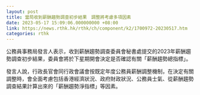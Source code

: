 ```yaml
---
layout: post
title: 當局收到薪酬趨勢調查初步結果　調整將考慮多項因素
date: 2023-05-17 15:09:06.000000000 +08:00
link: https://news.rthk.hk/rthk/ch/component/k2/1700972-20230517.htm
categories: rthk
---
```


公務員事務局發言人表示，收到薪酬趨勢調查委員會秘書處提交的2023年薪酬趨勢調查初步結果，委員會將於下星期開會決定是否確認有關「薪酬趨勢總指標」。

發言人說，行政長官會同行政會議會按既定年度公務員薪酬調整機制，在決定有關調整時，會全面考慮包括香港經濟狀況、政府財政狀況、公務員士氣、從薪酬趨勢調查結果計算出來的「薪酬趨勢淨指標」等因素。
